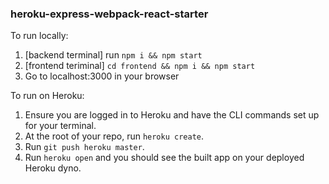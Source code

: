 ### heroku-express-webpack-react-starter

To run locally:

1. [backend terminal] run `npm i && npm start`
2. [frontend teriminal] `cd frontend && npm i && npm start`
3. Go to localhost:3000 in your browser

To run on Heroku:

1. Ensure you are logged in to Heroku and have the CLI commands set up for your terminal.
2. At the root of your repo, run `heroku create`.
3. Run `git push heroku master`.
4. Run `heroku open` and you should see the built app on your deployed Heroku dyno.
